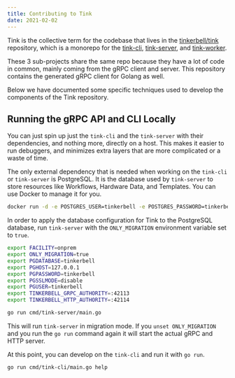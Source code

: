 ```yaml
---
title: Contributing to Tink
date: 2021-02-02
---
```


Tink is the collective term for the codebase that lives in the [tinkerbell/tink] repository, which is a monorepo for the [tink-cli], [tink-server], and [tink-worker].

These 3 sub-projects share the same repo because they have a lot of code in common, mainly coming from the gRPC client and server.
This repository contains the generated gRPC client for Golang as well.

Below we have documented some specific techniques used to develop the components of the Tink repository.

## Running the gRPC API and CLI Locally

You can just spin up just the `tink-cli` and the `tink-server` with their dependencies, and nothing more, directly on a host.
This makes it easier to run debuggers, and minimizes extra layers that are more complicated or a waste of time.

The only external dependency that is needed when working on the `tink-cli` or `tink-server` is PostgreSQL.
It is the database used by `tink-server` to store resources like Workflows, Hardware Data, and Templates.
You can use Docker to manage it for you.

```sh
docker run -d -e POSTGRES_USER=tinkerbell -e POSTGRES_PASSWORD=tinkerbell -p 5432:5432 postgres:10-alpine
```

In order to apply the database configuration for Tink to the PostgreSQL database, run `tink-server` with the `ONLY_MIGRATION` environment variable set to `true`.

```sh
export FACILITY=onprem
export ONLY_MIGRATION=true
export PGDATABASE=tinkerbell
export PGHOST=127.0.0.1
export PGPASSWORD=tinkerbell
export PGSSLMODE=disable
export PGUSER=tinkerbell
export TINKERBELL_GRPC_AUTHORITY=:42113
export TINKERBELL_HTTP_AUTHORITY=:42114

go run cmd/tink-server/main.go
```

This will run `tink-server` in migration mode.
If you `unset ONLY_MIGRATION` and you run the `go run` command again it will start the actual gRPC and HTTP server.

At this point, you can develop on the `tink-cli` and run it with `go run`.

```sh
go run cmd/tink-cli/main.go help
```

[tink-cli]: /services/tink-cli
[tinkerbell/tink]: https://github.com/tinkerbell/tink
[tink-server]: /services/tink-server
[tink-worker]: /services/tink-worker
